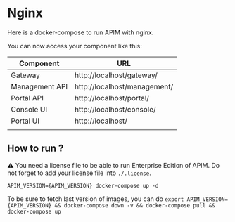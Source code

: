 # Nginx

Here is a docker-compose to run APIM with nginx.

You can now access your component like this:

| Component      	| URL                      	 |
|----------------	|--------------------|
| Gateway        	| http://localhost/gateway/ 	 |
| Management API 	| http://localhost/management/ |
| Portal API 	    | http://localhost/portal/ |
| Console UI 	    | http://localhost/console/ |
| Portal UI 	    | http://localhost/  |
|                	| 	                  |

## How to run ?

⚠️ You need a license file to be able to run Enterprise Edition of APIM. Do not forget to add your license file into `./.license`.

`APIM_VERSION={APIM_VERSION} docker-compose up -d ` 

To be sure to fetch last version of images, you can do
`export APIM_VERSION={APIM_VERSION} && docker-compose down -v && docker-compose pull && docker-compose up`

